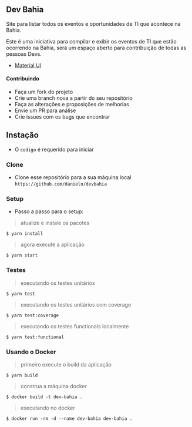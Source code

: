 ## Dev Bahia

Site para listar todos os eventos e oportunidades de TI que acontece na Bahia.

Este é uma iniciativa para compilar e exibir os eventos de TI que estão ocorrendo na Bahia, será um espaço aberto para contribuição de todas as pessoas Devs.

* [Material UI](https://material-ui.com)

#### Contribuindo

* Faça um fork do projeto
* Crie uma branch nova a partir do seu repositório
* Faça as alterações e proposições de melhorias
* Envie um PR para análise
* Crie issues com os bugs que encontrar 


## Instação

- O `codigo` é requerido para iniciar


### Clone

- Clone esse repositório para a sua máquina local `https://github.com/danieln/devbahia`

### Setup

- Passo a passo para o setup:

> atualize e instale os pacotes

```shell
$ yarn install 
```

> agora execute a aplicação

```shell
$ yarn start
```

### Testes

> executando os testes unitários

```shell
$ yarn test
```

> executando os testes unitários com coverage

```shell
$ yarn test:coverage
```

> executando os testes functionais localmente

```shell
$ yarn test:functional
```


### Usando o Docker

> primeiro execute o build da aplicação

```shell
$ yarn build
```

> construa a máquina docker

```shell
$ docker build -t dev-bahia .
```


> executando no docker

```shell
$ docker run -rm -d --name dev-bahia dev-bahia .
```
